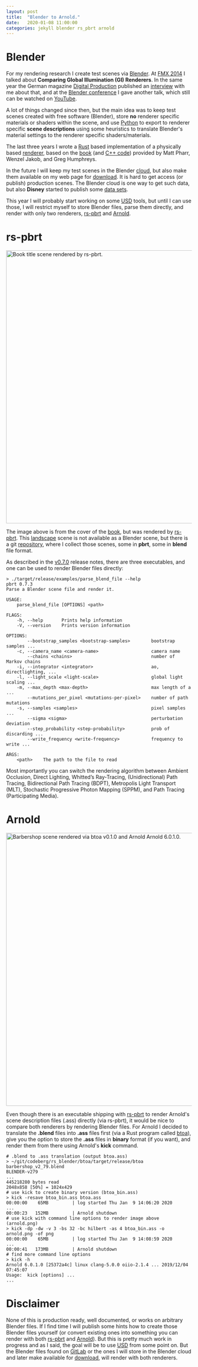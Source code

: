```yaml
---
layout: post
title:  "Blender to Arnold."
date:   2020-01-08 11:00:00
categories: jekyll blender rs_pbrt arnold
---
```


# Blender

For my rendering research I create test scenes via
[Blender][blender]. At [FMX 2014][fmx] I talked about **Comparing
Global Illumination (GI) Renderers**. In the same year the German
magazine [Digital Production][dp] published an [interview][dp_pdf]
with me about that, and at the [Blender conference][blend_conf] I gave
another talk, which still can be watched on [YouTube][video].

A lot of things changed since then, but the main idea was to keep test
scenes created with free software (Blender), store **no** renderer
specific materials or shaders within the scene, and use
[Python][python] to export to renderer specific **scene descriptions**
using some heuristics to translate Blender's material settings to the
renderer specific shaders/materials.

The last three years I wrote a [Rust][rust] based implementation of a
physically based [renderer][renderer], based on the [book][book] (and
[C++ code][cpp]) provided by Matt Pharr, Wenzel Jakob, and Greg Humphreys.

In the future I will keep my test scenes in the Blender
[cloud][cloud], but also make them available on my web page for
[download]. It is hard to get access (or publish) production scenes.
The Blender cloud is one way to get such data, but also **Disney**
started to publish some [data sets][data_sets].

This year I will probably start working on some [USD][usd] tools, but
until I can use those, I will restrict myself to store Blender files,
parse them directly, and render with only two renderers,
[rs-pbrt][rs_pbrt] and [Arnold][arnold].

# rs-pbrt

<p class="text-center"><img
src="/assets/landscape_rust_pbrt_view_0.png" alt="Book title scene
rendered by rs-pbrt." width="740" class="img-thumbnail"/></p>

The image above is from the cover of the [book][book], but was
rendered by [rs-pbrt][rs_pbrt]. This [landscape][landscape] scene is
not available as a Blender scene, but there is a git
[repository][repository], where I collect those scenes, some in
**pbrt**, some in **blend** file format.

As described in the [v0.7.0][v0-7-0] release notes, there are three
executables, and one can be used to render Blender files directly:

```shell
> ./target/release/examples/parse_blend_file --help
pbrt 0.7.3
Parse a Blender scene file and render it.

USAGE:
    parse_blend_file [OPTIONS] <path>

FLAGS:
    -h, --help       Prints help information
    -V, --version    Prints version information

OPTIONS:
        --bootstrap_samples <bootstrap-samples>        bootstrap samples ...
    -c, --camera_name <camera-name>                    camera name
        --chains <chains>                              number of Markov chains
    -i, --integrator <integrator>                      ao, directlighting, ...
    -l, --light_scale <light-scale>                    global light scaling ...
    -m, --max_depth <max-depth>                        max length of a ...
        --mutations_per_pixel <mutations-per-pixel>    number of path mutations
    -s, --samples <samples>                            pixel samples ...
        --sigma <sigma>                                perturbation deviation
        --step_probability <step-probability>          prob of discarding ...
        --write_frequency <write-frequency>            frequency to write ...

ARGS:
    <path>    The path to the file to read
```

Most importantly you can switch the rendering algorithm between
Ambient Occlusion, Direct Lighting, Whitted’s Ray-Tracing,
(Unidirectional) Path Tracing, Bidirectional Path Tracing (BDPT),
Metropolis Light Transport (MLT), Stochastic Progressive Photon
Mapping (SPPM), and Path Tracing (Participating Media).

# Arnold

<p class="text-center"><img
src="/assets/barbershop_v2_79_arnold_01.png" alt="Barbershop scene
rendered via btoa v0.1.0 and Arnold Arnold 6.0.1.0." width="740"
class="img-thumbnail"/></p>

Even though there is an executable shipping with [rs-pbrt][rs_pbrt] to
render Arnold's scene description files (.ass) directly (via rs-pbrt),
it would be nice to compare both renderers by rendering Blender
files. For Arnold I decided to translate the **.blend** files into
**.ass** files first (via a Rust program called [btoa][btoa]), give
you the option to store the **.ass** files in **binary** format (if
you want), and render them from there using Arnold's **kick** command.

```shell
# .blend to .ass translation (output btoa.ass)
> ~/git/codeberg/rs_blender/btoa/target/release/btoa barbershop_v2_79.blend 
BLENDER-v279
...
445218280 bytes read
2048x858 [50%] = 1024x429
# use kick to create binary version (btoa_bin.ass)
> kick -resave btoa_bin.ass btoa.ass
00:00:00    65MB         | log started Thu Jan  9 14:06:20 2020
...
00:00:23   152MB         | Arnold shutdown
# use kick with command line options to render image above (arnold.png)
> kick -dp -dw -v 3 -bs 32 -bc hilbert -as 4 btoa_bin.ass -o arnold.png -of png
00:00:00    65MB         | log started Thu Jan  9 14:08:59 2020
...
00:00:41   173MB         | Arnold shutdown
# find more command line options
> kick -h
Arnold 6.0.1.0 [25372a4c] linux clang-5.0.0 oiio-2.1.4 ... 2019/12/04 07:45:07
Usage:  kick [options] ...
...
```

# Disclaimer

None of this is production ready, well documented, or works on
arbitrary Blender files. If I find time I will publish some hints how
to create those Blender files yourself (or convert existing ones into
something you can render with both [rs-pbrt][rs_pbrt] and
[Arnold][arnold]). But this is pretty much work in progress and as I
said, the goal will be to use [USD][usd] from some point on. But the
Blender files found on [GitLab][repository] or the ones I will store
in the Blender cloud and later make available for [download], will
render with both renderers.

[blender]:    https://www.blender.org
[arnold]:     https://www.arnoldrenderer.com
[fmx]:        https://fmx.de/program2014/speaker/858
[dp]:         https://www.digitalproduction.com
[dp_pdf]:     https://www.janwalter.org/Publications/DP1405_070-073_Multiexport_Beleg.pdf
[blend_conf]: https://conference.blender.org
[video]:      https://youtu.be/yEpniB6H9lQ
[python]:     https://www.python.org
[rust]:       https://www.rust-lang.org
[renderer]:   https://www.rs-pbrt.org/about
[book]:       http://www.pbr-book.org
[cpp]:        https://github.com/mmp/pbrt-v3
[cloud]:      https://cloud.blender.org/welcome
[download]:   https://www.janwalter.org/download
[data_sets]:  https://www.technology.disneyanimation.com/collaboration-through-sharing
[usd]:        https://graphics.pixar.com/usd/docs/index.html
[rs_pbrt]:    https://www.rs-pbrt.org/about
[landscape]:  https://gitlab.com/jdb-walter/rs-pbrt-test-scenes/-/wikis/pbrt-landscape
[repository]: https://gitlab.com/jdb-walter/rs-pbrt-test-scenes
[v0-7-0]:     https://www.rs-pbrt.org/blog/v0-7-0-release-notes
[btoa]:       https://codeberg.org/wahn/rs_blender/src/branch/master/btoa
